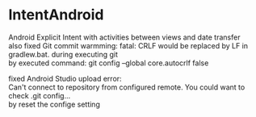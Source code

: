 # IntentAndroid
Android Explicit Intent with activities between views and date transfer <br/>
also fixed Git commit warmming: fatal: CRLF would be replaced by LF in gradlew.bat. during executing git<br/>
by executed command: git config –global core.autocrlf false

fixed Android Studio upload error:<br/>
Can't connect to repository from configured remote. You could want to check .git config...<br/>
by reset the confige setting
